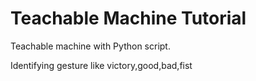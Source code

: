 # Teachable Machine Tutorial

Teachable machine with Python script.

Identifying gesture like victory,good,bad,fist